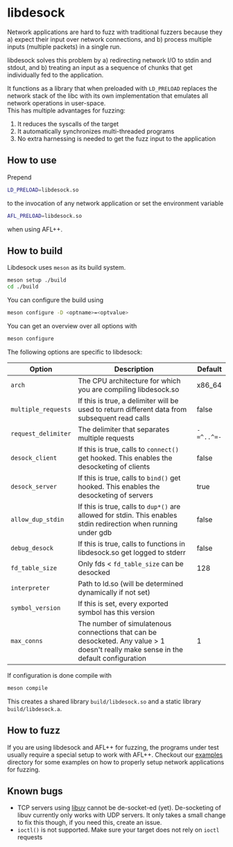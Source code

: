 # libdesock

Network applications are hard to fuzz with traditional fuzzers because they a) 
expect their input over network connections, and b) process multiple inputs (multiple packets) in a single run.   

libdesock solves this problem by a) redirecting network I/O to stdin and stdout, and b) treating an input
as a sequence of chunks that get individually fed to the application.

It functions as a library that when preloaded with `LD_PRELOAD` replaces the network stack of the
libc with its own implementation that emulates all network operations in user-space.   
This has multiple advantages for fuzzing:

1. It reduces the syscalls of the target
2. It automatically synchronizes multi-threaded programs
3. No extra harnessing is needed to get the fuzz input to the application

## How to use
Prepend
```sh
LD_PRELOAD=libdesock.so
```
to the invocation of any network application or
set the environment variable
```sh
AFL_PRELOAD=libdesock.so
```
when using AFL++.

## How to build
Libdesock uses `meson` as its build system.

```sh
meson setup ./build
cd ./build
```

You can configure the build using
```sh
meson configure -D <optname>=<optvalue>
```

You can get an overview over all options with
```sh
meson configure
```

The following options are specific to libdesock:

| Option           | Description                                                                                | Default |
|------------------|--------------------------------------------------------------------------------------------|---------|
| `arch`           | The CPU architecture for which you are compiling libdesock.so                              | x86_64  |
| `multiple_requests`| If this is true, a delimiter will be used to return different data from subsequent read calls     | false   |
| `request_delimiter` | The delimiter that separates multiple requests | `-=^..^=-` |
| `desock_client`  | If this is true, calls to `connect()` get hooked. This enables the desocketing of clients | false   |
| `desock_server`  | If this is true, calls to `bind()` get hooked. This enables the desocketing of servers    | true    |
| `allow_dup_stdin`| If this is true, calls to `dup*()` are allowed for stdin. This enables stdin redirection when running under gdb    | false   |
| `debug_desock`   | If this is true, calls to functions in libdesock.so get logged to stderr                  | false   |
| `fd_table_size`  | Only fds < `fd_table_size` can be desocked                                                | 128     |
| `interpreter`    | Path to ld.so (will be determined dynamically if not set)                                  |         |
| `symbol_version` | If this is set, every exported symbol has this version |  |
| `max_conns` | The number of simulatenous connections that can be desocketed. Any value > 1 doesn't really make sense in the default configuration | 1 |

If configuration is done compile with
```sh
meson compile
```

This creates a shared library `build/libdesock.so` and a static library `build/libdesock.a`.

## How to fuzz
If you are using libdesock and AFL++ for fuzzing, the programs under test
usually require a special setup to work with AFL++. Checkout our [examples](./examples) 
directory for some examples on how to properly setup network applications for fuzzing.

## Known bugs
- TCP servers using [libuv](https://libuv.org/) cannot be de-socket-ed (yet). De-socketing of libuv currently only works with UDP servers. It only takes a small change to fix this though, if you need this, create an issue.
- `ioctl()` is not supported. Make sure your target does not rely on `ioctl` requests
